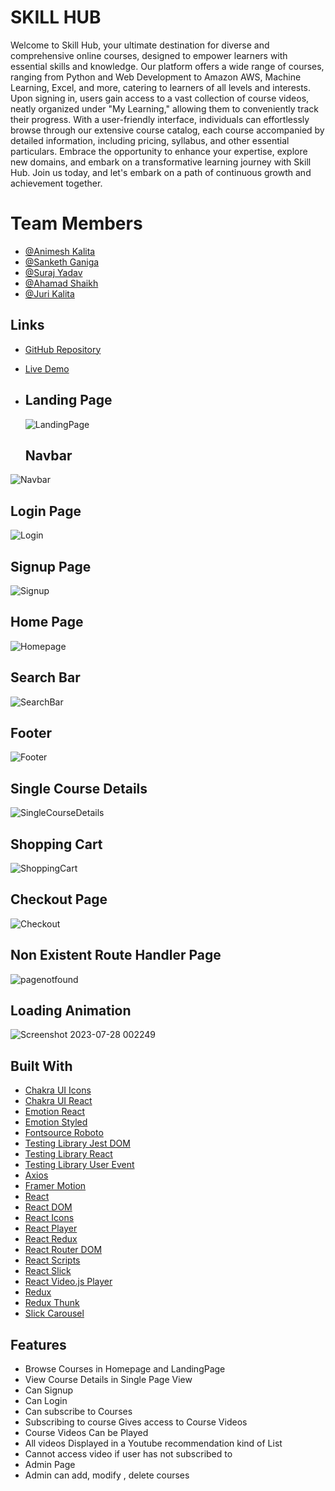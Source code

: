# SKILL HUB

Welcome to Skill Hub, your ultimate destination for diverse and comprehensive online courses, designed to empower learners with essential skills and knowledge. Our platform offers a wide range of courses, ranging from Python and Web Development to Amazon AWS, Machine Learning, Excel, and more, catering to learners of all levels and interests. Upon signing in, users gain access to a vast collection of course videos, neatly organized under "My Learning," allowing them to conveniently track their progress. With a user-friendly interface, individuals can effortlessly browse through our extensive course catalog, each course accompanied by detailed information, including pricing, syllabus, and other essential particulars. Embrace the opportunity to enhance your expertise, explore new domains, and embark on a transformative learning journey with Skill Hub. Join us today, and let's embark on a path of continuous growth and achievement together.

# Team Members
 - [@Animesh Kalita](https://github.com/Ak-nut-47)
 - [@Sanketh Ganiga](https://github.com/SankethGaniga95)
 - [@Suraj Yadav](https://github.com/Surajy001)
 - [@Ahamad Shaikh](https://github.com/AhamadShaikh)
 - [@Juri Kalita](https://github.com/jurikalita011)

## Links
- [GitHub Repository](https://github.com/Ak-nut-47/greasy-sofa-2441)
- [Live Demo](https://nemskillhub.netlify.app/)
- 
  ## Landing Page
  ![LandingPage](https://github.com/Ak-nut-47/greasy-sofa-2441/assets/104593018/ec289483-8909-47a9-9f44-3b7e5bbe1d42)

  ## Navbar
 ![Navbar](https://github.com/Ak-nut-47/greasy-sofa-2441/assets/104593018/36450988-443e-4a97-801d-2c71eb381fd9)

 ## Login Page
 ![Login](https://github.com/Ak-nut-47/greasy-sofa-2441/assets/104593018/298639fd-cb36-4f18-b929-a2ed811b6e1b)

 ## Signup Page
 ![Signup](https://github.com/Ak-nut-47/greasy-sofa-2441/assets/104593018/dc42ddcc-3d13-4f0b-b8f2-e2ff6fb518b6)

 ## Home Page
 ![Homepage](https://github.com/Ak-nut-47/greasy-sofa-2441/assets/104593018/69eed546-cd33-4996-a7d0-67128a35f8b7)

 ## Search Bar
 ![SearchBar](https://github.com/Ak-nut-47/greasy-sofa-2441/assets/104593018/30f0741b-9113-4405-ba96-17f255e1ad65)

 ## Footer
 ![Footer](https://github.com/Ak-nut-47/greasy-sofa-2441/assets/104593018/b4ab15ca-9b31-40f0-9e2d-16c3d7fe9e2c)

 ## Single Course Details
 ![SingleCourseDetails](https://github.com/Ak-nut-47/greasy-sofa-2441/assets/104593018/02bce835-b216-4a05-b572-80759e52cd5c)

 ## Shopping Cart
 ![ShoppingCart](https://github.com/Ak-nut-47/greasy-sofa-2441/assets/104593018/3f6625d2-8a77-4ed7-a782-0cf69747ebdf)

 ## Checkout Page 
 ![Checkout](https://github.com/Ak-nut-47/greasy-sofa-2441/assets/104593018/5d4eef2d-967b-49e0-896f-a21ebac9478e)

## Non Existent Route Handler Page
![pagenotfound](https://github.com/Ak-nut-47/greasy-sofa-2441/assets/104593018/bda37195-c8c3-41d8-b7dc-60310fff9b27)

## Loading Animation 
![Screenshot 2023-07-28 002249](https://github.com/Ak-nut-47/greasy-sofa-2441/assets/104593018/7748e0fe-2535-44ec-9273-1f9a7cbe6431)


## Built With

- [Chakra UI Icons](https://chakra-ui.com/)
- [Chakra UI React](https://chakra-ui.com/)
- [Emotion React](https://emotion.sh/docs/@emotion/react)
- [Emotion Styled](https://emotion.sh/docs/@emotion/styled)
- [Fontsource Roboto](https://github.com/fontsource/fontsource)
- [Testing Library Jest DOM](https://testing-library.com/docs/ecosystem-jest-dom/)
- [Testing Library React](https://testing-library.com/docs/ecosystem-react-testing-library/)
- [Testing Library User Event](https://testing-library.com/docs/ecosystem-user-event/)
- [Axios](https://axios-http.com/)
- [Framer Motion](https://www.framer.com/motion/)
- [React](https://reactjs.org/)
- [React DOM](https://reactjs.org/docs/react-dom.html)
- [React Icons](https://react-icons.github.io/react-icons/)
- [React Player](https://cookpete.com/react-player/)
- [React Redux](https://react-redux.js.org/)
- [React Router DOM](https://reactrouter.com/web/guides/quick-start)
- [React Scripts](https://create-react-app.dev/docs/available-scripts/)
- [React Slick](https://react-slick.neostack.com/)
- [React Video.js Player](https://github.com/couds/react-video-js-player)
- [Redux](https://redux.js.org/)
- [Redux Thunk](https://github.com/reduxjs/redux-thunk)
- [Slick Carousel](https://kenwheeler.github.io/slick/)

## Features

- Browse Courses in Homepage and LandingPage
- View Course Details in Single Page View
- Can Signup
- Can Login
- Can subscribe to Courses
- Subscribing to course Gives access to Course Videos
- Course Videos Can be Played
- All videos Displayed in a Youtube recommendation kind of List
- Cannot access video if user has not subscribed to
- Admin Page
- Admin can add, modify , delete courses
  
